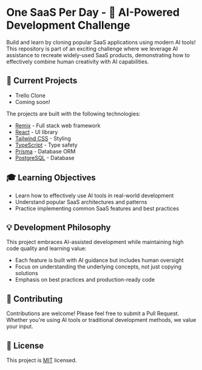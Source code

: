 # One SaaS Per Day - 🤖 AI-Powered Development Challenge

Build and learn by cloning popular SaaS applications using modern AI tools! This repository is part of an exciting challenge where we leverage AI assistance to recreate widely-used SaaS products, demonstrating how to effectively combine human creativity with AI capabilities.

## 🎯 Current Projects
- Trello Clone
- Coming soon!

The projects are built with the following technologies:
- [Remix](https://remix.run/) - Full stack web framework
- [React](https://reactjs.org/) - UI library
- [Tailwind CSS](https://tailwindcss.com/) - Styling
- [TypeScript](https://www.typescriptlang.org/) - Type safety
- [Prisma](https://www.prisma.io/) - Database ORM
- [PostgreSQL](https://www.postgresql.org/) - Database

## 🎓 Learning Objectives

- Learn how to effectively use AI tools in real-world development
- Understand popular SaaS architectures and patterns
- Practice implementing common SaaS features and best practices

## 💡 Development Philosophy

This project embraces AI-assisted development while maintaining high code quality and learning value:
- Each feature is built with AI guidance but includes human oversight
- Focus on understanding the underlying concepts, not just copying solutions
- Emphasis on best practices and production-ready code

## 🤝 Contributing

Contributions are welcome! Please feel free to submit a Pull Request. Whether you're using AI tools or traditional development methods, we value your input.

## 📝 License

This project is [MIT](LICENSE) licensed.

